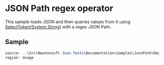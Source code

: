 ﻿# JSON Path regex operator

This sample loads JSON and then queries values from it using [SelectToken(System.String)](M:Newtonsoft.Json.Linq.JToken.SelectToken(System.String)) with a regex JSON Path. 

## Sample

```csharp Usage
source: ..\Src\Newtonsoft.Json.Tests\Documentation\Samples\JsonPath\RegexQuery.cs
region: Usage
```

